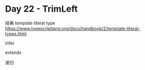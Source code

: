 # Day 22 - TrimLeft

经典 template literal type https://www.typescriptlang.org/docs/handbook/2/template-literal-types.html

infer 

extends

递归